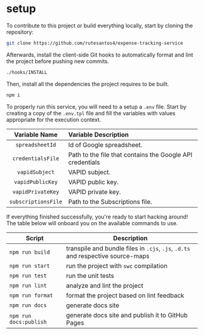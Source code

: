# setup

To contribute to this project or build everything locally, start by cloning the repository:

```bash
git clone https://github.com/rutesantos4/expense-tracking-service
```

Afterwards, install the client-side Git hooks to automatically format and lint the project before pushing new commits.

```bash
./hooks/INSTALL
```

Then, install all the dependencies the project requires to be built.

```bash
npm i

```

To properly run this service, you will need to a setup a `.env` file. Start by creating a copy of the `.env.tpl` file and fill the variables with values appropriate for the execution context.

|    Variable Name    | Variable Description                                      |
| :-----------------: | :-------------------------------------------------------- |
|   `spreadsheetId`   | Id of Google spreadsheet.                                 |
|  `credentialsFile`  | Path to the file that contains the Google API credentials |
|   `vapidSubject`    | VAPID subject.                                            |
|  `vapidPublicKey`   | VAPID public key.                                         |
|  `vapidPrivateKey`  | VAPID private key.                                        |
| `subscriptionsFile` | Path to the Subscriptions file.                           |

If everything finished successfully, you're ready to start hacking around! The table below will onboard you on the available commands to use.

| Script                 | Description                                                                     |
| ---------------------- | ------------------------------------------------------------------------------- |
| `npm run build`        | transpile and bundle files in `.cjs`, `.js`, `.d.ts` and respective source-maps |
| `npm run start`        | run the project with `swc` compilation                                          |
| `npm run test`         | run the unit tests                                                              |
| `npm run lint`         | analyze and lint the project                                                    |
| `npm run format`       | format the project based on lint feedback                                       |
| `npm run docs`         | generate docs site                                                              |
| `npm run docs:publish` | generate docs site and publish it to GitHub Pages                               |
